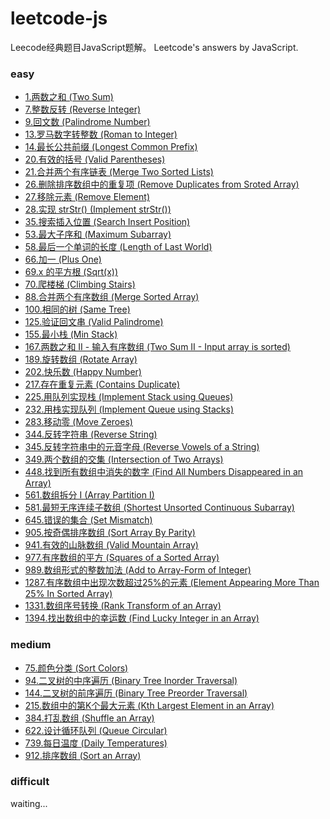 # leetcode-js

Leecode经典题目JavaScript题解。
Leetcode's answers by JavaScript.

### easy

- [1.两数之和 (Two Sum)](/1.Two_Sum.js)
- [7.整数反转 (Reverse Integer)](/7.Reverse_Integer.js)
- [9.回文数 (Palindrome Number)](/9.Palindrome_Number.js)
- [13.罗马数字转整数 (Roman to Integer)](/13.Roman_to_Integer.js)
- [14.最长公共前缀 (Longest Common Prefix)](/14.Longest_Common_Prefix.js)
- [20.有效的括号 (Valid Parentheses)](/20.Valid_Parentheses.js)
- [21.合并两个有序链表 (Merge Two Sorted Lists)](/21.Merge_Two_Sorted_Lists.js)
- [26.删除排序数组中的重复项 (Remove Duplicates from Sroted Array)](/26.Remove_Duplicates_from_Sroted_Array.js)
- [27.移除元素 (Remove Element)](/27.Remove_Element.js)
- [28.实现 strStr() (Implement strStr())](/28.Implement_strStr().js)
- [35.搜索插入位置 (Search Insert Position)](/35.Search_Insert_Position.js)
- [53.最大子序和 (Maximum Subarray)](/53.Maximum_Subarray.js)
- [58.最后一个单词的长度 (Length of Last World)](/58.Length_of_Last_World.js)
- [66.加一 (Plus One)](/66.Plus_One.js)
- [69.x 的平方根 (Sqrt(x))](/69.Sqrt(x).js)
- [70.爬楼梯 (Climbing Stairs)](/70.Climbing_Stairs.js)
- [88.合并两个有序数组 (Merge Sorted Array)](/88.Merge_Sorted_Array.js)
- [100.相同的树 (Same Tree)](/100.Same_Tree.js)
- [125.验证回文串 (Valid Palindrome)](/125.Valid_Palindrome.js)
- [155.最小栈 (Min Stack)](/155.Min_Stack.js)
- [167.两数之和 II - 输入有序数组 (Two Sum II - Input array is sorted)](/167.Two_Sum_II-Input_array_is_sorted.js)
- [189.旋转数组 (Rotate Array)](/189.Rotate_Array.js)
- [202.快乐数 (Happy Number)](/202.Happy_Number.js)
- [217.存在重复元素 (Contains Duplicate)](/217.Contains_Duplicate.js)
- [225.用队列实现栈 (Implement Stack using Queues)](/225.Implement_Stack_using_Queues.js)
- [232.用栈实现队列 (Implement Queue using Stacks)](/232.Implement_Queue_using_Stacks.js)
- [283.移动零 (Move Zeroes)](/283.Move_Zeroes.js)
- [344.反转字符串 (Reverse String)](/344.Reverse_String.js)
- [345.反转字符串中的元音字母 (Reverse Vowels of a String)](/345.Reverse_Vowels_of_a_String.js)
- [349.两个数组的交集 (Intersection of Two Arrays)](/349.Intersection_of_Two_Arrays.js)
- [448.找到所有数组中消失的数字 (Find All Numbers Disappeared in an Array)](/448.Find_All_Numbers_Disappeared_in_an_Array.js)
- [561.数组拆分 I (Array Partition I)](/561.Array_Partition_I.js)
- [581.最短无序连续子数组 (Shortest Unsorted Continuous Subarray)](/581.Shortest_Unsorted_Continuous_Subarray.js)
- [645.错误的集合 (Set Mismatch)](/645.Set_Mismatch.js)
- [905.按奇偶排序数组 (Sort Array By Parity)](/905.Sort_Array_By_Parity.js)
- [941.有效的山脉数组 (Valid Mountain Array)](/941.Valid_Mountain_Array.js)
- [977.有序数组的平方 (Squares of a Sorted Array)](/977.Squares_of_a_Sorted_Array.js)
- [989.数组形式的整数加法 (Add to Array-Form of Integer)](/989.Add_to_Array-Form_of_Integer.js)
- [1287.有序数组中出现次数超过25%的元素 (Element Appearing More Than 25% In Sorted Array)](/1287.Element_Appearing_More_Than_25_In_Sorted_Array.js)
- [1331.数组序号转换 (Rank Transform of an Array)](/1331.Rank_Transform_of_an_Array.js)
- [1394.找出数组中的幸运数 (Find Lucky Integer in an Array)](/1394.Find_Lucky_Integer_in_an_Array.js)

### medium

- [75.颜色分类 (Sort Colors)](/75.Sort_Colors.js)
- [94.二叉树的中序遍历 (Binary Tree Inorder Traversal)](/94.Binary_Tree_Inorder_Traversal.js)
- [144.二叉树的前序遍历 (Binary Tree Preorder Traversal)](/144.Binary_Tree_Preorder_Traversal.js)
- [215.数组中的第K个最大元素 (Kth Largest Element in an Array)](/215.Kth_Largest_Element_in_an_Array.js)
- [384.打乱数组 (Shuffle an Array)](/384.Shuffle_an_Array.js)
- [622.设计循环队列 (Queue Circular)](/622.Queue_Circular.js)
- [739.每日温度 (Daily Temperatures)](/739.Daily_Temperatures.js)
- [912.排序数组 (Sort an Array)](/912.Sort_an_Array.js)

### difficult

waiting...
